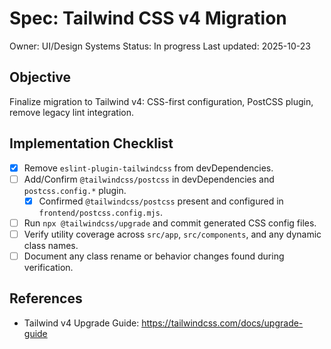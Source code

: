 # Spec: Tailwind CSS v4 Migration

Owner: UI/Design Systems
Status: In progress
Last updated: 2025-10-23

## Objective

Finalize migration to Tailwind v4: CSS-first configuration, PostCSS plugin, remove legacy lint integration.

## Implementation Checklist

- [x] Remove `eslint-plugin-tailwindcss` from devDependencies.
- [ ] Add/Confirm `@tailwindcss/postcss` in devDependencies and `postcss.config.*` plugin.
  - [x] Confirmed `@tailwindcss/postcss` present and configured in `frontend/postcss.config.mjs`.
- [ ] Run `npx @tailwindcss/upgrade` and commit generated CSS config files.
- [ ] Verify utility coverage across `src/app`, `src/components`, and any dynamic class names.
- [ ] Document any class rename or behavior changes found during verification.

## References

- Tailwind v4 Upgrade Guide: <https://tailwindcss.com/docs/upgrade-guide>
